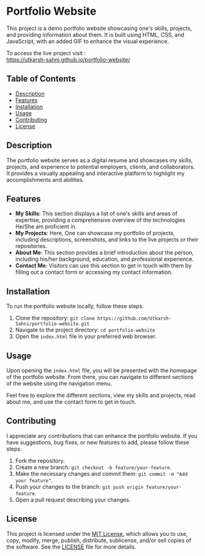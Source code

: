# Portfolio Website

This project is a demo portfolio website showcasing one's skills, projects, and providing information about them. It is built using HTML, CSS, and JavaScript, with an added GIF to enhance the visual experience.  

To access the live project visit :   
https://utkarsh-sahni.github.io/portfolio-website/


## Table of Contents

- [Description](#description)
- [Features](#features)
- [Installation](#installation)
- [Usage](#usage)
- [Contributing](#contributing)
- [License](#license)

## Description

The portfolio website serves as a digital resume and showcases my skills, projects, and experience to potential employers, clients, and collaborators. It provides a visually appealing and interactive platform to highlight my accomplishments and abilities.

## Features

- **My Skills**: This section displays a list of one's skills and areas of expertise, providing a comprehensive overview of the technologies He/She am proficient in.
- **My Projects**: Here, One can showcase my portfolio of projects, including descriptions, screenshots, and links to the live projects or their repositories.
- **About Me**: This section provides a brief introduction about the person, including his/her background, education, and professional experience.
- **Contact Me**: Visitors can use this section to get in touch with them by filling out a contact form or accessing my contact information.

## Installation

To run the portfolio website locally, follow these steps:

1. Clone the repository: `git clone https://github.com/Utkarsh-Sahni/portfolio-website.git`
2. Navigate to the project directory: `cd portfolio-website`
3. Open the `index.html` file in your preferred web browser.

## Usage

Upon opening the `index.html` file, you will be presented with the homepage of the portfolio website. From there, you can navigate to different sections of the website using the navigation menu.

Feel free to explore the different sections, view my skills and projects, read about me, and use the contact form to get in touch.

## Contributing

I appreciate any contributions that can enhance the portfolio website. If you have suggestions, bug fixes, or new features to add, please follow these steps:

1. Fork the repository.
2. Create a new branch: `git checkout -b feature/your-feature`.
3. Make the necessary changes and commit them: `git commit -m "Add your feature"`.
4. Push your changes to the branch: `git push origin feature/your-feature`.
5. Open a pull request describing your changes.

## License

This project is licensed under the [MIT License](LICENSE), which allows you to use, copy, modify, merge, publish, distribute, sublicense, and/or sell copies of the software. See the [LICENSE](LICENSE) file for more details.
